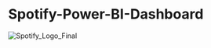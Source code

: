 # Spotify-Power-BI-Dashboard
![Spotify_Logo_Final](https://github.com/user-attachments/assets/f28b1471-df76-4737-94db-f5a67fbfc810)
